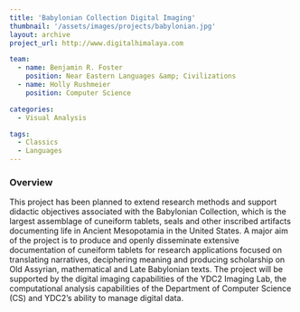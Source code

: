 ```yaml
---
title: 'Babylonian Collection Digital Imaging'
thumbnail: '/assets/images/projects/babylonian.jpg'
layout: archive
project_url: http://www.digitalhimalaya.com

team:
  - name: Benjamin R. Foster
    position: Near Eastern Languages &amp; Civilizations
  - name: Holly Rushmeier
    position: Computer Science

categories:
  - Visual Analysis

tags:
  - Classics
  - Languages
---
```


### Overview

This project has been planned to extend research methods and support didactic objectives associated with the Babylonian Collection, which is the largest assemblage of cuneiform tablets, seals and other inscribed artifacts documenting life in Ancient Mesopotamia in the United States. A major aim of the project is to produce and openly disseminate extensive documentation of cuneiform tablets for research applications focused on translating narratives, deciphering meaning and producing scholarship on Old Assyrian, mathematical and Late Babylonian texts. The project will be supported by the digital imaging capabilities of the YDC2 Imaging Lab, the computational analysis capabilities of the Department of Computer Science (CS) and YDC2’s ability to manage digital data.
